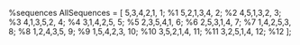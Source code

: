 %sequences
AllSequences = [
    5,3,4,2,1, 1;     %1
    5,2,1,3,4, 2;     %2
    4,5,1,3,2, 3;     %3
    4,1,3,5,2, 4;     %4
    3,1,4,2,5, 5;     %5
    2,3,5,4,1, 6;     %6
    2,5,3,1,4, 7;     %7
    1,4,2,5,3, 8;     %8
    1,2,4,3,5, 9;     %9
    1,5,4,2,3, 10;    %10
    3,5,2,1,4, 11;    %11
    3,2,5,1,4, 12;    %12
    ];
